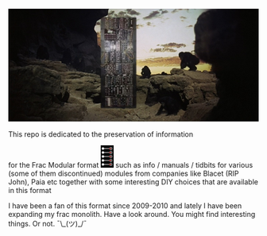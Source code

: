


![](https://github.com/FracModular/fracmodular.github.io/raw/master/assets/img/2001Frac.jpg)


This repo is dedicated to the preservation of information 

for the Frac Modular format  ![](https://github.com/FracModular/fracmodular.github.io/raw/master/assets/img/blacet.png) such as info / manuals / tidbits for various (some of them discontinued) modules from
companies like Blacet (RIP John), Paia etc together with some interesting DIY choices that are available in this format


I have been a fan of this format since 2009-2010 and lately I have been expanding my frac monolith.
Have a look around. You might find interesting things. Or not. ¯\\\_(ツ)\_/¯ 





